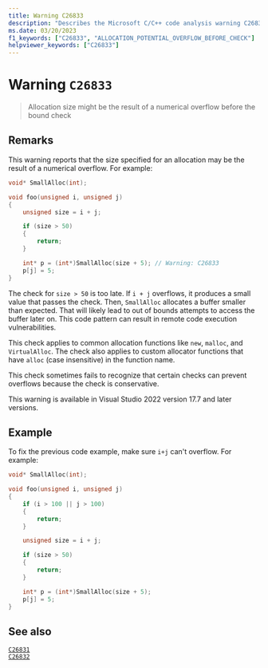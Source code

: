 ```yaml
---
title: Warning C26833
description: "Describes the Microsoft C/C++ code analysis warning C26833, its causes, and how to address it."
ms.date: 03/20/2023
f1_keywords: ["C26833", "ALLOCATION_POTENTIAL_OVERFLOW_BEFORE_CHECK"]
helpviewer_keywords: ["C26833"]
---
```

# Warning `C26833`

> Allocation size might be the result of a numerical overflow before the bound check

## Remarks

This warning reports that the size specified for an allocation may be the result of a numerical overflow. For example:

```cpp
void* SmallAlloc(int);

void foo(unsigned i, unsigned j)
{
    unsigned size = i + j;

    if (size > 50)
    {
        return;
    }

    int* p = (int*)SmallAlloc(size + 5); // Warning: C26833
    p[j] = 5;
}
```

The check for `size > 50` is too late. If `i + j` overflows, it produces a small value that passes the check. Then, `SmallAlloc` allocates a buffer smaller than expected. That will likely lead to out of bounds attempts to access the buffer later on. This code pattern can result in remote code execution vulnerabilities.

This check applies to common allocation functions like `new`, `malloc`, and `VirtualAlloc`. The check also applies to custom allocator functions that have `alloc` (case insensitive) in the function name.

This check sometimes fails to recognize that certain checks can prevent overflows because the check is conservative.

This warning is available in Visual Studio 2022 version 17.7 and later versions.

## Example

To fix the previous code example, make sure `i+j` can't overflow. For example:

```cpp
void* SmallAlloc(int);

void foo(unsigned i, unsigned j)
{
    if (i > 100 || j > 100)
    {
        return;
    }

    unsigned size = i + j;

    if (size > 50)
    {
        return;
    }

    int* p = (int*)SmallAlloc(size + 5);
    p[j] = 5;
}
```

## See also

[`C26831`](c26831.md)\
[`C26832`](c26832.md)